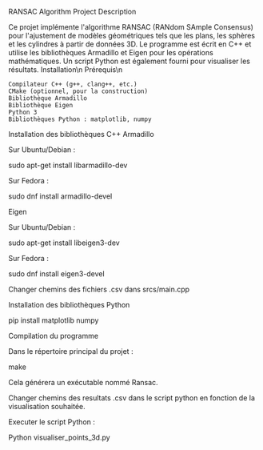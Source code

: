 RANSAC Algorithm Project
Description

Ce projet implémente l'algorithme RANSAC (RANdom SAmple Consensus) pour l'ajustement de modèles géométriques tels que les plans, les sphères et les cylindres à partir de données 3D. Le programme est écrit en C++ et utilise les bibliothèques Armadillo et Eigen pour les opérations mathématiques. Un script Python est également fourni pour visualiser les résultats.
Installation\n
Prérequis\n

    Compilateur C++ (g++, clang++, etc.)
    CMake (optionnel, pour la construction)
    Bibliothèque Armadillo
    Bibliothèque Eigen
    Python 3
    Bibliothèques Python : matplotlib, numpy

Installation des bibliothèques C++
Armadillo

Sur Ubuntu/Debian :

sudo apt-get install libarmadillo-dev

Sur Fedora :

sudo dnf install armadillo-devel

Eigen

Sur Ubuntu/Debian :

sudo apt-get install libeigen3-dev

Sur Fedora :

sudo dnf install eigen3-devel

Changer chemins des fichiers .csv dans srcs/main.cpp

Installation des bibliothèques Python

pip install matplotlib numpy

Compilation du programme

Dans le répertoire principal du projet :

make

Cela générera un exécutable nommé Ransac.

Changer chemins des resultats .csv dans le script python en fonction de la visualisation souhaitée.

Executer le script Python : 

Python visualiser_points_3d.py
